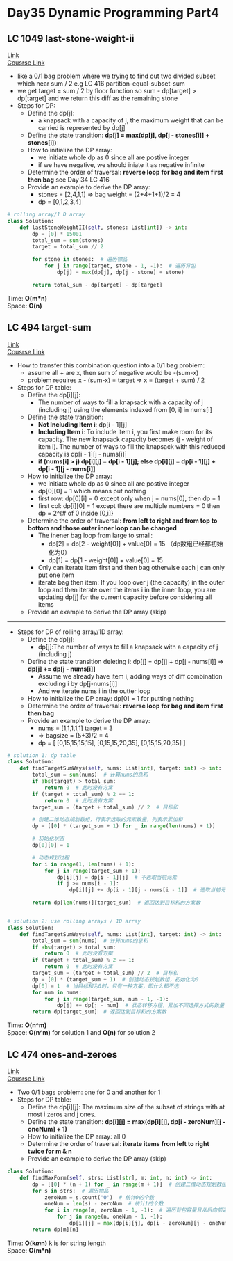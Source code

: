 # Day35 Dynamic Programming Part4

## LC 1049 last-stone-weight-ii
[Link](https://leetcode.com/problems/last-stone-weight-ii/description/)   
[Cousrse Link](https://programmercarl.com/1049.%E6%9C%80%E5%90%8E%E4%B8%80%E5%9D%97%E7%9F%B3%E5%A4%B4%E7%9A%84%E9%87%8D%E9%87%8FII.html)    
- like a 0/1 bag problem where we trying to find out two divided subset which near sum / 2 e.g LC 416 partition-equal-subset-sum
- we get target = sum / 2 by floor function so sum - dp[target] > dp[target] and we return this diff as the remaining stone
- Steps for DP:
    - Define the dp[j]:
        - a knapsack with a capacity of j, the maximum weight that can be carried is represented by dp[j]
    - Define the state transition: **dp[j] = max(dp[j], dp[j - stones[i]] + stones[i])**
    - How to initialize the DP array: 
        -  we initiate whole dp as 0 since all are postive integer
        -  if we have negative, we should iniate it as negative infinite
    - Determine the order of traversal: **reverse loop for bag and item first then bag** see Day 34 LC 416 
    - Provide an example to derive the DP array:
        - stones = [2,4,1,1] => bag weight = (2+4+1+1)/2 = 4 
        - dp = [0,1,2,3,4]
```python
# rolling array/1 D array
class Solution:
    def lastStoneWeightII(self, stones: List[int]) -> int:
        dp = [0] * 15001
        total_sum = sum(stones)
        target = total_sum // 2

        for stone in stones:  # 遍历物品
            for j in range(target, stone - 1, -1):  # 遍历背包
                dp[j] = max(dp[j], dp[j - stone] + stone)

        return total_sum - dp[target] - dp[target]

```
Time: **O(m*n)**     
Space: **O(n)** 


##  LC 494 target-sum
[Link](https://leetcode.com/problems/target-sum/description/)   
[Cousrse Link](https://programmercarl.com/0494.%E7%9B%AE%E6%A0%87%E5%92%8C.html)
- How to transfer this combination question into a 0/1 bag problem:
    - assume all + are x, then sum of negative would be -(sum-x)
    - problem requires x - (sum-x) = target  => x = (target + sum) / 2
- Steps for DP table:
    - Define the dp[i][j]:
        - The number of ways to fill a knapsack with a capacity of j (including j) using the elements indexed from [0, i] in nums[i]
    - Define the state transition:
        - **Not Including Item i**: dp[i - 1][j]
        - **Including Item i**: To include item i, you first make room for its capacity. The new knapsack capacity becomes (j - weight of item i). The number of ways to fill the knapsack with this reduced capacity is dp[i - 1][j - nums[i]]
        - **if (nums[i] > j) dp[i][j] = dp[i - 1][j];  else dp[i][j] = dp[i - 1][j] + dp[i - 1][j - nums[i]]**
    - How to initialize the DP array: 
        -  we initiate whole dp as 0 since all are postive integer
        -  dp[0][0] = 1 which means put nothing
        -  first row: dp[0][i] = 0 except only when j = nums[0], then dp = 1
        -  first col: dp[i][0] = 1 except there are multiple numbers = 0 then dp = 2^{# of 0 inside [0,i]}
    - Determine the order of traversal: **from left to right and from top to bottom and those outer inner loop can be changed**
        -  The inener bag loop from large to small:
            -  dp[2] = dp[2 - weight[0]] + value[0] = 15 （dp数组已经都初始化为0）
            -  dp[1] = dp[1 - weight[0]] + value[0] = 15
        -  Only can iterate item first and then bag otherwise each j can only put one item
        -  iterate bag then item: If you loop over j (the capacity) in the outer loop and then iterate over the items i in the inner loop, you are updating dp[j] for the current capacity before considering all items
    - Provide an example to derive the DP array (skip)
-----------
- Steps for DP of rolling array/1D array:
    - Define the dp[j]:
        - dp[j]:The number of ways to fill a knapsack with a capacity of j (including j) 
    - Define the state transition deleting i: dp[j] = dp[j] + dp[j - nums[i]] => **dp[j] += dp[j - nums[i]]**
        - Assume we already have item i, adding ways of diff combination excluding i by dp[j-nums[i]]
        - And we iterate nums i in the outter loop
    - How to initialize the DP array: dp[0] = 1 for putting nothing
    - Determine the order of traversal: **reverse loop for bag and item first then bag**
    - Provide an example to derive the DP array:
        - nums = [1,1,1,1,1] target = 3
        - => bagsize = (5+3)/2 = 4
        - dp = [ [0,15,15,15,15], [0,15,15,20,35], [0,15,15,20,35] ]
```python
# solution 1: dp table
class Solution:
    def findTargetSumWays(self, nums: List[int], target: int) -> int:
        total_sum = sum(nums)  # 计算nums的总和
        if abs(target) > total_sum:
            return 0  # 此时没有方案
        if (target + total_sum) % 2 == 1:
            return 0  # 此时没有方案
        target_sum = (target + total_sum) // 2  # 目标和

        # 创建二维动态规划数组，行表示选取的元素数量，列表示累加和
        dp = [[0] * (target_sum + 1) for _ in range(len(nums) + 1)]

        # 初始化状态
        dp[0][0] = 1

        # 动态规划过程
        for i in range(1, len(nums) + 1):
            for j in range(target_sum + 1):
                dp[i][j] = dp[i - 1][j]  # 不选取当前元素
                if j >= nums[i - 1]:
                    dp[i][j] += dp[i - 1][j - nums[i - 1]]  # 选取当前元素

        return dp[len(nums)][target_sum]  # 返回达到目标和的方案数


# solution 2: use rolling arrays / 1D array
class Solution:
    def findTargetSumWays(self, nums: List[int], target: int) -> int:
        total_sum = sum(nums)  # 计算nums的总和
        if abs(target) > total_sum:
            return 0  # 此时没有方案
        if (target + total_sum) % 2 == 1:
            return 0  # 此时没有方案
        target_sum = (target + total_sum) // 2  # 目标和
        dp = [0] * (target_sum + 1)  # 创建动态规划数组，初始化为0
        dp[0] = 1  # 当目标和为0时，只有一种方案，即什么都不选
        for num in nums:
            for j in range(target_sum, num - 1, -1):
                dp[j] += dp[j - num]  # 状态转移方程，累加不同选择方式的数量
        return dp[target_sum]  # 返回达到目标和的方案数


```
Time: **O(n^m)**      
Space: **O(n^m)** for solution 1 and **O(n)** for solution 2 


##  LC 474 ones-and-zeroes
[Link](https://leetcode.com/problems/ones-and-zeroes/description/)   
[Cousrse Link](https://programmercarl.com/0474.%E4%B8%80%E5%92%8C%E9%9B%B6.html)
- Two 0/1 bags problem: one for 0 and another for 1
- Steps for DP table:
    - Define the dp[i][j]: The maximum size of the subset of strings with at most i zeros and j ones.
    - Define the state transition: **dp[i][j] = max(dp[i][j], dp[i - zeroNum][j - oneNum] + 1)**
    - How to initialize the DP array: all 0
    - Determine the order of traversal: **iterate items from left to right twice for m & n**
    - Provide an example to derive the DP array (skip)

```python
class Solution:
    def findMaxForm(self, strs: List[str], m: int, n: int) -> int:
        dp = [[0] * (n + 1) for _ in range(m + 1)]  # 创建二维动态规划数组，初始化为0
        for s in strs:  # 遍历物品
            zeroNum = s.count('0')  # 统计0的个数
            oneNum = len(s) - zeroNum  # 统计1的个数
            for i in range(m, zeroNum - 1, -1):  # 遍历背包容量且从后向前遍历
                for j in range(n, oneNum - 1, -1):
                    dp[i][j] = max(dp[i][j], dp[i - zeroNum][j - oneNum] + 1)  # 状态转移方程
        return dp[m][n]
```
Time: **O(k*m*n)** k is for string length          
Space: **O(m*n)** 
